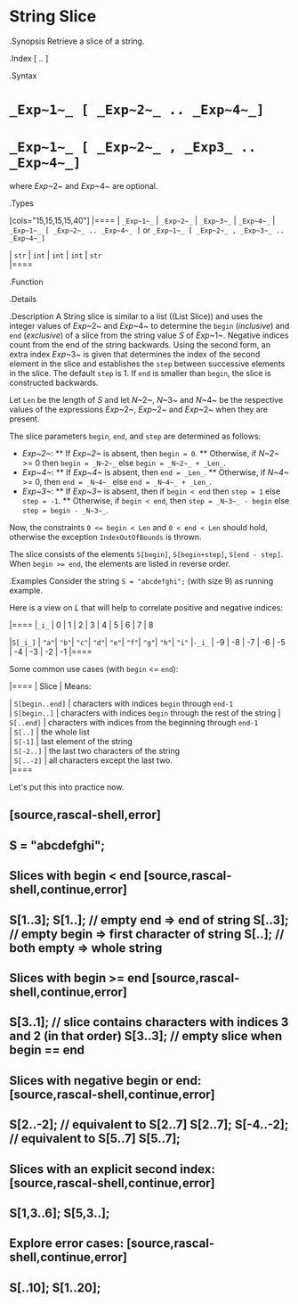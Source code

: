 # String Slice

.Synopsis
Retrieve a slice of a string.

.Index
[ .. ]

.Syntax

#  `_Exp~1~_ [ _Exp~2~_ .. _Exp~4~_]`
#  `_Exp~1~_ [ _Exp~2~_ , _Exp3_ .. _Exp~4~_]`


where _Exp_~2~ and _Exp_~4~ are optional.

.Types

[cols="15,15,15,15,40"]
|====
| `_Exp~1~_`     | `_Exp~2~_` |  `_Exp~3~_`  | `_Exp~4~_` | `_Exp~1~_ [ _Exp~2~_ .. _Exp~4~_ ]`   or  `_Exp~1~_ [ _Exp~2~_ , _Exp~3~_ .. _Exp~4~_]` 

| `str`         | `int`     | `int`       | `int`     |  `str`                                                                           
|====

.Function

.Details

.Description
A String slice is similar to a list ((List Slice)) and uses the integer values of _Exp_~2~ and _Exp_~4~ to determine the `begin` (*inclusive*) and `end` (*exclusive*)
of a slice from the string value _S_ of _Exp_~1~. Negative indices count from the end of the string backwards.
Using the second form, an extra index _Exp_~3~ is given that determines the
index of the second element in the slice and establishes the `step` between
successive elements in the slice. The default `step` is 1.
If `end` is smaller than `begin`, the slice is constructed backwards.

Let `Len` be the length of _S_ and let _N_~2~, _N_~3~ and _N_~4~ be the respective values of the expressions
 _Exp_~2~, _Exp_~2~ and _Exp_~2~ when they are present.

The slice parameters `begin`, `end`, and `step` are determined as follows:

*  _Exp~2~_:
**  If _Exp~2~_ is absent, then `begin = 0`.
**  Otherwise, if _N~2~_ >= 0 then `begin = _N~2~_` else `begin = _N~2~_ + _Len_`. 
*  _Exp~4~_:
**  If _Exp~4~_ is absent, then `end = _Len_`.
**  Otherwise, if _N~4~_ >= 0, then `end = _N~4~_` else `end = _N~4~_ + _Len_`.
*  _Exp~3~_:
**  If _Exp~3~_ is absent, then if `begin < end` then `step = 1` else `step = -1`.
**  Otherwise, if `begin < end`, then `step = _N~3~_ - begin` else `step = begin - _N~3~_`.


Now, the constraints `0 <= begin < Len` and `0 < end < Len` should hold,
otherwise the exception `IndexOutOfBounds` is thrown.

The slice consists of the elements `S[begin]`, `S[begin+step]`, `S[end - step]`.
When `begin >= end`, the elements are listed in reverse order.

.Examples
Consider the string `S = "abcdefghi";` (with size 9) as running example.

Here is a view on _L_ that will help to correlate positive and negative indices:


|====
|`_i_`        | 0    |   1  |   2  |   3  |   4  |   5  |   6  |   7  |   8  

|`S[_i_]`     | `"a"`| `"b"`| `"c"`| `"d"`| `"e"`| `"f"`| `"g"`| `"h"`| `"i"`
|`-_i_`       | -9   | -8   | -7   | -6   |   -5 |   -4 |   -3 |   -2 |   -1 
|====



Some common use cases (with `begin` <= `end`):


|====
| Slice           | Means:                                                         

| `S[begin..end]` | characters with indices `begin` through `end-1`                
| `S[begin..]`    | characters with indices `begin` through the rest of the string 
| `S[..end]`      | characters with indices from the beginning through `end-1`     
| `S[..]`         | the whole list                                                 
| `S[-1]`         | last element of the string                                     
| `S[-2..]`       | the last two characters of the string                          
| `S[..-2]`       | all characters except the last two.                            
|====


Let's put this into practice now.

[source,rascal-shell,error]
----
S = "abcdefghi";
----
Slices with begin < end
[source,rascal-shell,continue,error]
----
S[1..3];
S[1..];       // empty end => end of string
S[..3];       // empty begin => first character of string
S[..];        // both empty => whole string
----
Slices with  begin >= end
[source,rascal-shell,continue,error]
----
S[3..1];      // slice contains characters with indices 3 and 2 (in that order)
S[3..3];      // empty slice when begin == end
----
Slices with negative begin or end:
[source,rascal-shell,continue,error]
----
S[2..-2];     // equivalent to S[2..7]
S[2..7];
S[-4..-2];    // equivalent to S[5..7]
S[5..7];
----
Slices with an explicit second index:
[source,rascal-shell,continue,error]
----
S[1,3..6];
S[5,3..];
----
Explore error cases:
[source,rascal-shell,continue,error]
----
S[..10];
S[1..20];
----



       
